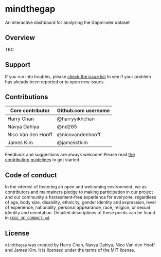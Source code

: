 # mindthegap
An interactive dashboard for analyzing the Gapminder dataset
## Overview
TBC
## Support

If you run into troubles, please [check the issue list](https://github.com/UBC-MDS/mindthegap/issues) to see if your problem has already been reported or to open new issues.

## Contributions

|  	 Core contributor| Github.com username| 
|-------------------  |-------------------|
|       Harry Chan    |  @harryyikhchan   | 
|    Navya Dahiya     |  @nd265           | 
|  Nico Van den Hooff |  @nicovandenhooff | 
|      James Kim      |  @jamesktkim      |  

Feedback and suggestions are always welcome! Please read [the contributing guidelines](https://github.com/UBC-MDS/mindthegap/blob/main/CONTRIBUTING.md) to get started.

## Code of conduct

In the interest of fostering an open and welcoming environment, we as contributors and maintainers pledge to making participation in our project and our community a harassment-free experience for everyone, regardless of age, body size, disability, ethnicity, gender identity and expression, level of experience, nationality, personal appearance, race, religion, or sexual identity and orientation. Detailed descriptions
of these points can be found in [`CODE_OF_CONDUCT.md`](https://github.com/UBC-MDS/mindthegap/blob/main/CODE_OF_CONDUCT.md).

## License
`mindthegap` was created by Harry Chan, Navya Dahiya, Nico Van den Hooff and James Kim. It is licensed under the terms of the MIT license.